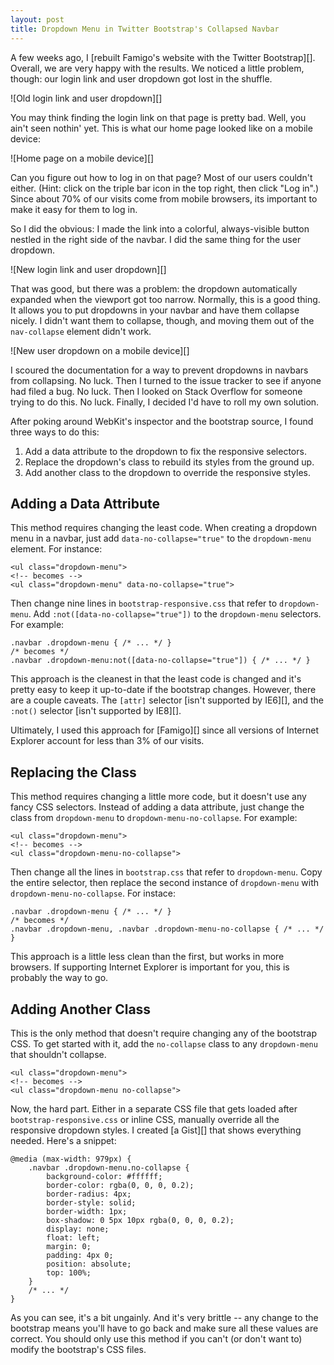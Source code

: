 ```yaml
---
layout: post
title: Dropdown Menu in Twitter Bootstrap's Collapsed Navbar
---
```


A few weeks ago, I [rebuilt Famigo's website with the Twitter
Bootstrap][]. Overall, we are very happy with the results. We noticed
a little problem, though: our login link and user dropdown got lost in
the shuffle.

![Old login link and user dropdown][]

You may think finding the login link on that page is pretty bad. Well,
you ain't seen nothin' yet. This is what our home page looked like on
a mobile device:

![Home page on a mobile device][]

Can you figure out how to log in on that page? Most of our users couldn't
either. (Hint: click on the triple bar icon in the top right, then click
"Log in".) Since about 70% of our visits come from mobile browsers,
its important to make it easy for them to log in.

So I did the obvious: I made the link into a colorful, always-visible
button nestled in the right side of the navbar. I did the same thing
for the user dropdown.

![New login link and user dropdown][]

That was good, but there was a problem: the dropdown automatically
expanded when the viewport got too narrow. Normally, this is a good
thing. It allows you to put dropdowns in your navbar and have them
collapse nicely. I didn't want them to collapse, though, and moving them
out of the `nav-collapse` element didn't work.

![New user dropdown on a mobile device][]

I scoured the documentation for a way to prevent dropdowns in navbars
from collapsing. No luck. Then I turned to the issue tracker to see if
anyone had filed a bug. No luck. Then I looked on Stack Overflow for
someone trying to do this. No luck. Finally, I decided I'd have to roll
my own solution.

After poking around WebKit's inspector and the bootstrap source, I found
three ways to do this:

1.  Add a data attribute to the dropdown to fix the responsive selectors.
2.  Replace the dropdown's class to rebuild its styles from the ground up.
3.  Add another class to the dropdown to override the responsive styles.

## Adding a Data Attribute

This method requires changing the least code. When creating a
dropdown menu in a navbar, just add `data-no-collapse="true"` to the
`dropdown-menu` element. For instance:

    <ul class="dropdown-menu">
    <!-- becomes -->
    <ul class="dropdown-menu" data-no-collapse="true">

Then change nine lines in `bootstrap-responsive.css` that refer
to `dropdown-menu`. Add `:not([data-no-collapse="true"])` to the
`dropdown-menu` selectors. For example:

    .navbar .dropdown-menu { /* ... */ }
    /* becomes */
    .navbar .dropdown-menu:not([data-no-collapse="true"]) { /* ... */ }

This approach is the cleanest in that the least code is changed and it's
pretty easy to keep it up-to-date if the bootstrap changes. However,
there are a couple caveats. The `[attr]` selector [isn't supported by
IE6][], and the `:not()` selector [isn't supported by IE8][].

Ultimately, I used this approach for [Famigo][] since all versions of
Internet Explorer account for less than 3% of our visits.

## Replacing the Class

This method requires changing a little more code, but it doesn't use any
fancy CSS selectors. Instead of adding a data attribute, just change the
class from `dropdown-menu` to `dropdown-menu-no-collapse`. For example:

    <ul class="dropdown-menu">
    <!-- becomes -->
    <ul class="dropdown-menu-no-collapse">

Then change all the lines in `bootstrap.css` that refer to
`dropdown-menu`. Copy the entire selector, then replace the second
instance of `dropdown-menu` with `dropdown-menu-no-collapse`. For instace:

    .navbar .dropdown-menu { /* ... */ }
    /* becomes */
    .navbar .dropdown-menu, .navbar .dropdown-menu-no-collapse { /* ... */ }

This approach is a little less clean than the first, but works in more
browsers. If supporting Internet Explorer is important for you, this is
probably the way to go.

## Adding Another Class

This is the only method that doesn't require changing any of the
bootstrap CSS. To get started with it, add the `no-collapse` class to any
`dropdown-menu` that shouldn't collapse.

    <ul class="dropdown-menu">
    <!-- becomes -->
    <ul class="dropdown-menu no-collapse">

Now, the hard part. Either in a separate CSS file that gets loaded after
`bootstrap-responsive.css` or inline CSS, manually override all the
responsive dropdown styles. I created [a Gist][] that shows everything
needed. Here's a snippet:

    @media (max-width: 979px) {
        .navbar .dropdown-menu.no-collapse {
            background-color: #ffffff;
            border-color: rgba(0, 0, 0, 0.2);
            border-radius: 4px;
            border-style: solid;
            border-width: 1px;
            box-shadow: 0 5px 10px rgba(0, 0, 0, 0.2);
            display: none;
            float: left;
            margin: 0;
            padding: 4px 0;
            position: absolute;
            top: 100%;
        }
        /* ... */
    }

As you can see, it's a bit ungainly. And it's very brittle -- any change
to the bootstrap means you'll have to go back and make sure all these
values are correct. You should only use this method if you can't (or
don't want to) modify the bootstrap's CSS files.
